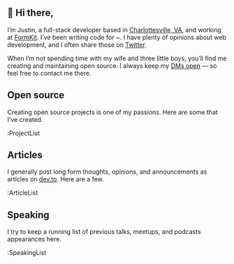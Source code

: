 ## 👋 Hi there,

I’m Justin, a full-stack developer based in [Charlottesville, VA](https://www.visitcharlottesville.org/), and working at [FormKit](https://formkit.com). I’ve been writing code for ~<year-count></year-count>. I have plenty of opinions about web development, and I often share those on [Twitter](https://twitter.com/intent/user?screen_name=jpschroeder).

When I’m not spending time with my wife and three little boys, you’ll find me creating and maintaining open&nbsp;source. I always keep my [DMs open](https://twitter.com/messages/compose?recipient_id=12008842) — so feel free to contact me&nbsp;there.

## Open source

Creating open source projects is one of my passions. Here are some that I’ve&nbsp;created.

:ProjectList

## Articles

I generally post long form thoughts, opinions, and announcements as articles on [dev.to](https://dev.to/dashboard). Here are a&nbsp;few.

:ArticleList

## Speaking

I try to keep a running list of previous talks, meetups, and podcasts appearances&nbsp;here.

:SpeakingList
